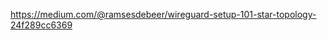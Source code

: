 [](assets/dnsmasq-setup.cast)

https://medium.com/@ramsesdebeer/wireguard-setup-101-star-topology-24f289cc6369
